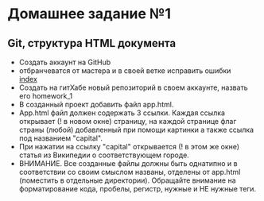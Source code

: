 <h1>Домашнее задание №1</h1>
<h2>Git, структура HTML документа</h2>

<ul>
<li>
Создать аккаунт на GitHub
</li>
<li>
отбранчеватся от мастера и в своей ветке исправить ошибки <br>
<a href="./hw-1.html">index</a>
</li>
<li>
Создать на гитХабе новый репозиторий в своем аккаунте, назвать его homework_1
</li>
<li>
В созданный проект добавить файл app.html.
</li>
<li>
App.html файл должен содержать 3 ссылки. Каждая ссылка открывает (! в новом окне) страницу,
на каждой странице флаг страны (любой) добавленный при помощи картинки а также ссылка под названием "capital".
</li>
<li>
При нажатии на ссылку "capital" открывается (! в этом же окне) статья из Википедии о соответствующем городе.
</li>
<li>
ВНИМАНИЕ. Все созданные файлы должны быть однатипно и в соответствии со своим смыслом названы, отделены от app.html (поместить в отдельные директории).
Обращайте внимание на форматирование кода, пробелы, регистр, нужные и НЕ нужные теги.
</li>
</ul>